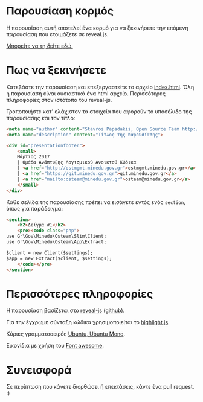 # Παρουσίαση κορμός 

Η παρουσίαση αυτή αποτελεί ένα κορμό για να ξεκινήσετε την επόμενη παρουσίαση που ετοιμάζετε σε
reveal.js. 

[Μπορείτε να τη δείτε εδώ.](http://ostdev.minedu.gov.gr/~spapad/reveal-presentation-skeleton/index.html)

# Πως να ξεκινήσετε

Κατεβάστε την παρουσίαση και επεξεργαστείτε το αρχείο [index.html](index.html). Όλη η παρουσίαση είναι ουσιαστικά ένα html αρχείο. Περισσότερες πληροφορίες στον ιστότοπο του reveal-js. 

Τροποποιήστε κατ' ελάχιστον τα στοιχεία που αφορούν το υποσέλιδο της παρουσίασης και τον τίτλο:
```html
<meta name="author" content="Stavros Papadakis, Open Source Team http://ostmgmt.minedu.gov.gr">
<meta name="description" content="Τίτλος της παρουσίασης">
```

```html
<div id="presentationfooter">
    <small>
    Μάρτιος 2017 
    | Ομάδα Ανάπτυξης Λογισμικού Ανοικτού Κώδικα 
    | <a href="http://ostmgmt.minedu.gov.gr">ostmgmt.minedu.gov.gr</a> 
    | <a href="https://git.minedu.gov.gr">git.minedu.gov.gr</a> 
    | <a href="mailto:osteam@minedu.gov.gr">osteam@minedu.gov.gr</a> 
    </small>
</div>
```

Κάθε σελίδα της παρουσίασης πρέπει να εισάγετε εντός ενός `section`, όπως για παράδειγμα:
```html
<section>
    <h2>Δείγμα #1</h2>
    <pre><code class="php">
use Gr\Gov\Minedu\Osteam\Slim\Client;
use Gr\Gov\Minedu\Osteam\App\Extract;

$client = new Client($settings);
$app = new Extract($client, $settings); 
    </code></pre>
</section>
```

# Περισσότερες πληροφορίες 

Η παρουσίαση βασίζεται στο [reveal-js](http://lab.hakim.se/reveal-js) ([github](https://github.com/hakimel/reveal.js)). 

Για την έγχρωμη σύνταξη κώδικα χρησιμοποιείται το [highlight.js](https://highlightjs.org/).

Κύριες γραμματοσειρές [Ubuntu,  Ubuntu Mono](https://fonts.google.com/?query=ubuntu).

Εικονίδια με χρήση του [Font awesome](http://fontawesome.io/).

# Συνεισφορά

Σε περίπτωση που κάνετε διορθώσει ή επεκτάσεις, κάντε ένα pull request. 
:) 
